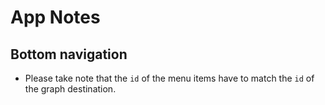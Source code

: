 # App Notes
## Bottom navigation
- Please take note that the `id` of the menu items have to match the `id` of the graph destination.